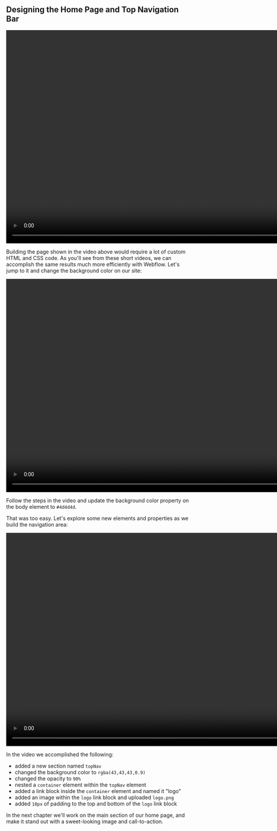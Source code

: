 ## Designing the Home Page and Top Navigation Bar

<center>
<video width="1024" height="576" controls> <source src="https://bloc-books.s3.amazonaws.com/webflow/screencasts/BlocJams-1.mp4" type="video/mp4">
</video>
</center>

Building the page shown in the video above would require a lot of custom HTML and CSS code. As you'll see from these short videos, we can accomplish the same results much more efficiently with Webflow. Let's jump to it and change the background color on our site:

<center>
<video width="1024" height="576" controls> <source src="https://bloc-books.s3.amazonaws.com/webflow/screencasts/BlocJams-2.mp4" type="video/mp4">
</video>
</center>

Follow the steps in the video and update the background color property on the body element to `#4d4d4d`.

That was too easy. Let's explore some new elements and properties as we build the navigation area:

<center>
<video width="1024" height="576" controls> <source src="https://bloc-books.s3.amazonaws.com/webflow/screencasts/BlocJams-3.mp4" type="video/mp4">
</video>
</center>

In the video we accomplished the following:

* added a new section named `topNav`
* changed the background color to `rgba(43,43,43,0.9)`
* changed the opacity to `90%`
* nested a `container` element within the `topNav` element
* added a link block inside the `container` element and named it "logo"
* added an image within the `logo` link block and uploaded `logo.png`
* added `10px` of padding to the top and bottom of the `logo` link block

In the next chapter we'll work on the main section of our home page, and make it stand out with a sweet-looking image and call-to-action.
